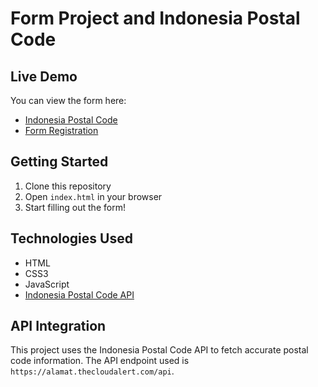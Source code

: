 # Form Project and Indonesia Postal Code

## Live Demo
You can view the form here: 
- [Indonesia Postal Code](https://farhanwew.github.io/Web-programming/form/Kode%20pos/index.html)
- [Form Registration](https://farhanwew.github.io/Web-programming/form%20regist/index.html)

## Getting Started
1. Clone this repository
2. Open `index.html` in your browser
3. Start filling out the form!

## Technologies Used
- HTML
- CSS3
- JavaScript
- [Indonesia Postal Code API](https://alamat.thecloudalert.com/api)

## API Integration
This project uses the Indonesia Postal Code API to fetch accurate postal code information. The API endpoint used is `https://alamat.thecloudalert.com/api`.